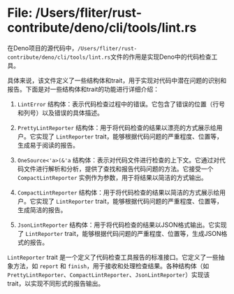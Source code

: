 # File: /Users/fliter/rust-contribute/deno/cli/tools/lint.rs

在Deno项目的源代码中，`/Users/fliter/rust-contribute/deno/cli/tools/lint.rs`文件的作用是实现Deno中的代码检查工具。

具体来说，该文件定义了一些结构体和trait，用于实现对代码中潜在问题的识别和报告。下面是对一些结构体和trait的功能进行详细介绍：

1. `LintError` 结构体：表示代码检查过程中的错误。它包含了错误的位置（行号和列号）以及错误的具体描述。

2. `PrettyLintReporter` 结构体：用于将代码检查的结果以漂亮的方式展示给用户。它实现了 `LintReporter` trait，能够根据代码问题的严重程度、位置等，生成易于阅读的报告。

3. `OneSource<'a>(&'a` 结构体：表示对代码文件进行检查的上下文。它通过对代码文件进行解析和分析，提供了查找和报告代码问题的方法。它接受一个 `CompactLintReporter` 实例作为参数，用于将结果以简洁的方式输出。

4. `CompactLintReporter` 结构体：用于将代码检查的结果以简洁的方式展示给用户。它实现了 `LintReporter` trait，能够根据代码问题的严重程度、位置等，生成简洁的报告。

5. `JsonLintReporter` 结构体：用于将代码检查的结果以JSON格式输出。它实现了 `LintReporter` trait，能够根据代码问题的严重程度、位置等，生成JSON格式的报告。

`LintReporter` trait 是一个定义了代码检查工具报告的标准接口。它定义了一些抽象方法，如 `report` 和 `finish`，用于接收和处理检查结果。各种结构体（如`PrettyLintReporter`、`CompactLintReporter`、`JsonLintReporter`）实现该 trait，以实现不同形式的报告输出。

